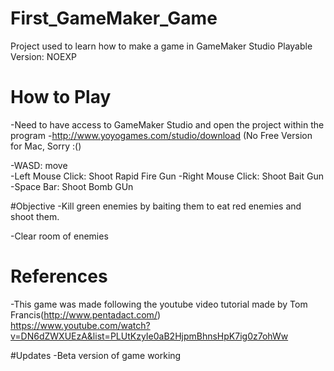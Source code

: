 # First_GameMaker_Game
Project used to learn how to make a game in GameMaker Studio
Playable Version: NOEXP

# How to Play
-Need to have access to GameMaker Studio and open the project within the program
-http://www.yoyogames.com/studio/download (No Free Version for Mac, Sorry :()

-WASD: move  
-Left Mouse Click: Shoot Rapid Fire Gun 
-Right Mouse Click: Shoot Bait Gun
-Space Bar: Shoot Bomb GUn

#Objective
-Kill green enemies by baiting them to eat red enemies and shoot them.

-Clear room of enemies

# References
-This game was made following the youtube video tutorial made by Tom Francis(http://www.pentadact.com/)  
https://www.youtube.com/watch?v=DN6dZWXUEzA&list=PLUtKzyIe0aB2HjpmBhnsHpK7ig0z7ohWw  

#Updates
-Beta version of game working  
